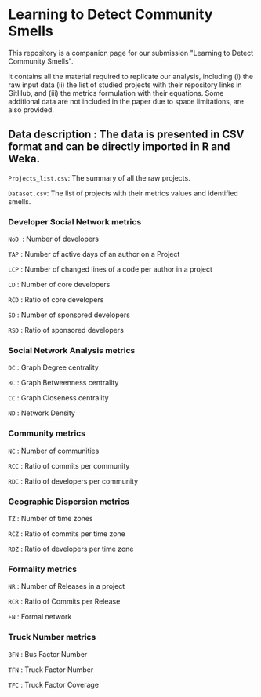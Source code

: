 # Learning to Detect Community Smells

This repository is a companion page for our submission "Learning to Detect Community Smells".

It contains all the material required to replicate our analysis, including (i) the raw input data (ii) the list of studied projects with their repository links in GitHub, and (iii) the metrics formulation with their equations. Some additional data are not included in the paper due to space limitations, are also provided.

## Data description : The data is presented in CSV format and can be directly imported in R and Weka.

```Projects_list.csv```: The summary of all the raw projects.

```Dataset.csv```: The list of projects with their metrics values and identified smells.

### Developer Social Network metrics  

```NoD ```: Number of developers

```TAP``` : Number of active days of an author on a Project

```LCP``` : Number of changed lines of a code per author in a project

```CD``` : Number of core developers

```RCD``` : Ratio of core developers

```SD``` : Number of sponsored developers

```RSD``` : Ratio of sponsored developers


### Social Network Analysis metrics 

```DC``` : Graph Degree centrality

```BC``` : Graph Betweenness centrality

```CC``` : Graph Closeness centrality

```ND``` : Network Density


###  Community metrics 

```NC``` : Number of communities

```RCC``` : Ratio of commits per community

```RDC``` : Ratio of developers per community

###  Geographic Dispersion metrics 

```TZ``` : Number of time zones

```RCZ``` : Ratio of commits per time zone

```RDZ``` : Ratio of developers per time zone


###  Formality metrics 

```NR``` : Number of Releases in a project

```RCR``` : Ratio of Commits per Release 

```FN``` : Formal network


###  Truck Number metrics 

```BFN``` : Bus Factor Number

```TFN``` : Truck Factor Number

```TFC``` : Truck Factor Coverage


